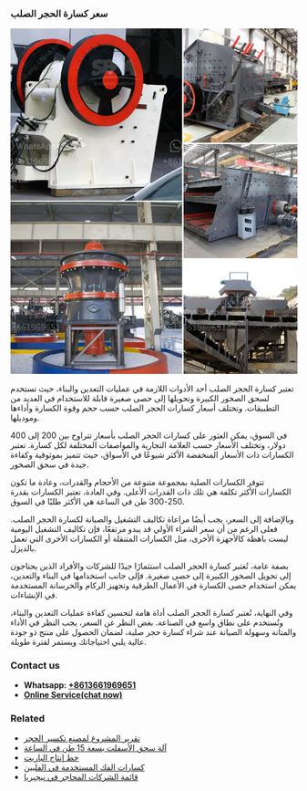 <h3>سعر كسارة الحجر الصلب</h3><img src='1701851004.jpg' alt=''><p>تعتبر كسارة الحجر الصلب أحد الأدوات اللازمة في عمليات التعدين والبناء، حيث تستخدم لسحق الصخور الكبيرة وتحويلها إلى حصى صغيرة قابلة للاستخدام في العديد من التطبيقات. وتختلف أسعار كسارات الحجر الصلب حسب حجم وقوة الكسارة وأداءها وموديلها.</p><p>في السوق، يمكن العثور على كسارات الحجر الصلب بأسعار تتراوح بين 200 إلى 400 دولار، وتختلف الأسعار حسب العلامة التجارية والمواصفات المختلفة لكل كسارة. تعتبر الكسارات ذات الأسعار المنخفضة الأكثر شيوعًا في الأسواق، حيث تتميز بموثوقية وكفاءة جيدة في سحق الصخور.</p><p>تتوفر الكسارات الصلبة بمجموعة متنوعة من الأحجام والقدرات، وعادة ما تكون الكسارات الأكثر تكلفة هي تلك ذات القدرات الأعلى. وفي العادة، تعتبر الكسارات بقدرة 250-300 طن في الساعة هي الأكثر طلبًا في السوق.</p><p>وبالإضافة إلى السعر، يجب أيضًا مراعاة تكاليف التشغيل والصيانة لكسارة الحجر الصلب. فعلى الرغم من أن سعر الشراء الأولي قد يبدو مرتفعًا، فإن تكاليف التشغيل اليومية ليست باهظة كالأجهزة الأخرى، مثل الكسارات المتنقلة أو الكسارات الأخرى التي تعمل بالديزل.</p><p>بصفة عامة، تُعتبر كسارة الحجر الصلب استثمارًا جيدًا للشركات والأفراد الذين يحتاجون إلى تحويل الصخور الكبيرة إلى حصى صغيرة. فإلى جانب استخدامها في البناء والتعدين، يمكن استخدام حصى الكسارة في الأعمال الطرقية وتجهيز الركام والخرسانة المستخدمة في الإنشاءات.</p><p>وفي النهاية، تُعتبر كسارة الحجر الصلب أداة هامة لتحسين كفاءة عمليات التعدين والبناء، وتُستخدم على نطاق واسع في الصناعة. بغض النظر عن السعر، يجب النظر في الأداء والمتانة وسهولة الصيانة عند شراء كسارة حجر صلبة، لضمان الحصول على منتج ذو جودة عالية يلبي احتياجاتك ويستمر لفترة طويلة.</p><h3>Contact us</h3><ul><li><strong>Whatsapp:&nbsp;<a href="https://wa.me/8613661969651">+8613661969651</a></strong></li><li><a href="https://swt.shibang-china.com/?git&amp;zhl&amp;سعر كسارة الحجر الصلب"><strong>Online Service(chat now)</strong></a></li></ul><h3>Related</h3><ul><li><a href='تقرير المشروع لمصنع تكسير الحجر.md'>تقرير المشروع لمصنع تكسير الحجر</a></li><li><a href='آلة سحق الأسفلت بسعة 15 طن في الساعة.md'>آلة سحق الأسفلت بسعة 15 طن في الساعة</a></li><li><a href='خط إنتاج الباريت.md'>خط إنتاج الباريت</a></li><li><a href='كسارات الفك المستخدمة في الفلبين.md'>كسارات الفك المستخدمة في الفلبين</a></li><li><a href='قائمة الشركات المحاجر في نيجيريا.md'>قائمة الشركات المحاجر في نيجيريا</a></li></ul>